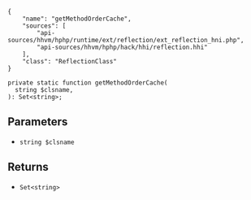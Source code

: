 ``` yamlmeta
{
    "name": "getMethodOrderCache",
    "sources": [
        "api-sources/hhvm/hphp/runtime/ext/reflection/ext_reflection_hni.php",
        "api-sources/hhvm/hphp/hack/hhi/reflection.hhi"
    ],
    "class": "ReflectionClass"
}
```




``` Hack
private static function getMethodOrderCache(
  string $clsname,
): Set<string>;
```




## Parameters




+ ` string $clsname `




## Returns




* ` Set<string> `
<!-- HHAPIDOC -->
